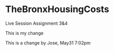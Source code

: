 # TheBronxHousingCosts
Live Session Assignment 3&4

This is my change

This is a change by Jose, May31 7:02pm